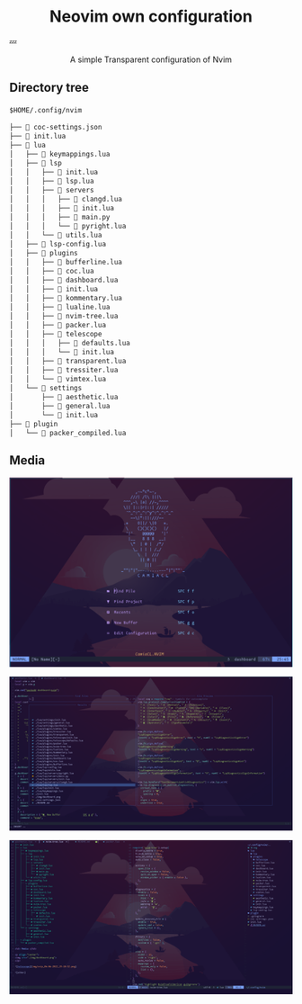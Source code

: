 <h1 align="center"> Neovim own configuration </h1>💤

<p align="center"> A simple Transparent configuration of Nvim </p>

<h2> Directory tree </h2>

`$HOME/.config/nvim`

```
├──  coc-settings.json
├──  init.lua
├──  lua
│   ├──  keymappings.lua
│   ├──  lsp
│   │   ├──  init.lua
│   │   ├──  lsp.lua
│   │   ├──  servers
│   │   │   ├──  clangd.lua
│   │   │   ├──  init.lua
│   │   │   ├──  main.py
│   │   │   └──  pyright.lua
│   │   └──  utils.lua
│   ├──  lsp-config.lua
│   ├──  plugins
│   │   ├──  bufferline.lua
│   │   ├──  coc.lua
│   │   ├──  dashboard.lua
│   │   ├──  init.lua
│   │   ├──  kommentary.lua
│   │   ├──  lualine.lua
│   │   ├──  nvim-tree.lua
│   │   ├──  packer.lua
│   │   ├──  telescope
│   │   │   ├──  defaults.lua
│   │   │   └──  init.lua
│   │   ├──  transparent.lua
│   │   ├──  tressiter.lua
│   │   └──  vimtex.lua
│   └──  settings
│       ├──  aesthetic.lua
│       ├──  general.lua
│       └──  init.lua
├──  plugin
│   └──  packer_compiled.lua
```
<h2> Media </h2>

<p align="center">
<img src="./img/dashboard.png">
</p>

![telescope](img/snip_04-04-2022_19-10-52.png)

![other](img/snip_04-04-2022_19-15-06.png)

